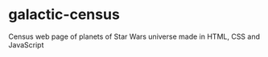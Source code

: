 # galactic-census
Census web page of planets of Star Wars universe made in HTML, CSS and JavaScript

